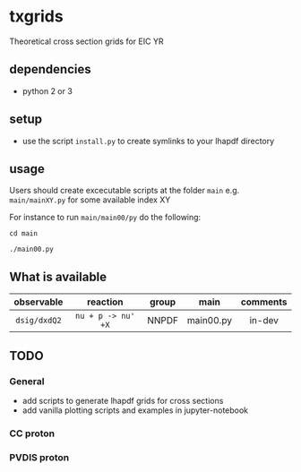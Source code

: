 # txgrids

Theoretical cross section grids for EIC YR

## dependencies 

- python 2 or 3

## setup

- use the script  ``install.py`` to create symlinks to your 
  lhapdf directory 

## usage

Users should create excecutable scripts  at the folder ``main``
e.g. ``main/mainXY.py``  for some available index XY

For instance to run ``main/main00/py`` do the following:

``cd main``

``./main00.py``

## What is available 

| observable     | reaction             | group | main      | comments |
| :--:           | :--:                 | :--:  | :--:      | :--:     |
| ``dsig/dxdQ2`` | ``nu + p -> nu' +X`` | NNPDF | main00.py | in-dev   |



## TODO

### General 

- add scripts to generate lhapdf grids for cross sections
- add vanilla plotting scripts and examples in jupyter-notebook

### CC proton




### PVDIS proton






